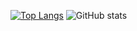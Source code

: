 [![Top Langs](https://github-readme-stats.vercel.app/api/top-langs/?username=tuliopd17)](https://github.com/anuraghazra/github-readme-stats)
![GitHub stats](https://github-readme-stats.vercel.app/api?username=tuliopd17&theme=dark&show_icons=true)
